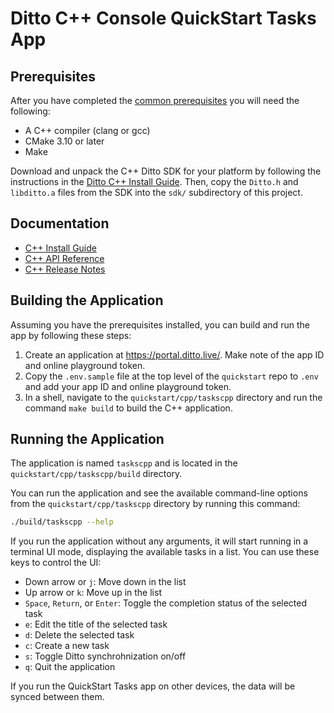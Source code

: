 # Ditto C++ Console QuickStart Tasks App

## Prerequisites

After you have completed the [common prerequisites] you will need the following:

- A C++ compiler (clang or gcc)
- CMake 3.10 or later
- Make

Download and unpack the C++ Ditto SDK for your platform by following the
instructions in the [Ditto C++ Install Guide](https://docs.ditto.live/install-guides/cpp).
Then, copy the `Ditto.h` and `libditto.a` files from the SDK into the `sdk/`
subdirectory of this project.

## Documentation

- [C++ Install Guide](https://docs.ditto.live/install-guides/cpp)
- [C++ API Reference](https://software.ditto.live/cpp/Ditto/4.9.0/api-reference/)
- [C++ Release Notes](https://docs.ditto.live/release-notes/cpp)

[common prerequisites]: https://github.com/getditto/quickstart#common-prerequisites

## Building the Application

Assuming you have the prerequisites installed, you can build and run the app by following these steps:

1. Create an application at <https://portal.ditto.live/>.  Make note of the app ID and online playground token.
2. Copy the `.env.sample` file at the top level of the `quickstart` repo to `.env` and add your app ID and online playground token.
3. In a shell, navigate to the `quickstart/cpp/taskscpp` directory and run the command `make build` to build the C++ application.

## Running the Application

The application is named `taskscpp` and is located in the `quickstart/cpp/taskscpp/build` directory.

You can run the application and see the available command-line options from the
`quickstart/cpp/taskscpp` directory by running this command:

```sh
./build/taskscpp --help
```

If you run the application without any arguments, it will start running in a
terminal UI mode, displaying the available tasks in a list.  You can use these
keys to control the UI:

- Down arrow or `j`: Move down in the list
- Up arrow or `k`: Move up in the list
- `Space`, `Return`, or `Enter`: Toggle the completion status of the selected task
- `e`: Edit the title of the selected task
- `d`: Delete the selected task
- `c`: Create a new task
- `s`: Toggle Ditto synchrohnization on/off
- `q`: Quit the application

If you run the QuickStart Tasks app on other devices, the data will be synced
between them.
